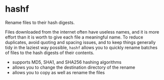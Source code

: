 # hashf

Rename files to their hash digests.

Files downloaded from the internet often have useless names, and it is more
effort than it is worth to give each file a meaningful name. To reduce
duplicates, avoid quoting and spacing issues, and to keep things generally tidy
in the laziest way possible, `hashf` allows you to quickly rename batches of
files to the hash digests of their contents.

- supports MD5, SHA1, and SHA256 hashing algorithms
- allows you to change the destination directory of the rename
- allows you to copy as well as rename the files

